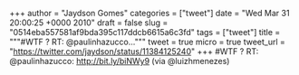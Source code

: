 
+++
author = "Jaydson Gomes"
categories = ["tweet"]
date = "Wed Mar 31 20:00:25 +0000 2010"
draft = false
slug = "0514eba557581af9bda395c117ddcb6615a6c3fd"
tags = ["tweet"]
title = """#WTF ? RT: @paulinhazucco..."""
tweet = true
micro = true
tweet_url = "https://twitter.com/jaydson/status/11384125240"
+++
#WTF ? RT: @paulinhazucco: http://bit.ly/biNWy9 (via @luizhmenezes)
